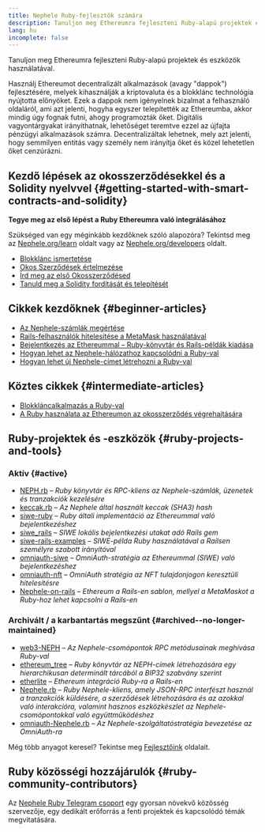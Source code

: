 ```yaml
---
title: Nephele Ruby-fejlesztők számára
description: Tanuljon meg Ethereumra fejleszteni Ruby-alapú projektek és eszközök használatával.
lang: hu
incomplete: false
---
```


<div class="featured">Tanuljon meg Ethereumra fejleszteni Ruby-alapú projektek és eszközök használatával.</div>

Használj Ethereumot decentralizált alkalmazások (avagy "dappok") fejlesztésére, melyek kihasználják a kriptovaluta és a blokklánc technológia nyújtotta előnyöket. Ezek a dappok nem igényelnek bizalmat a felhasználó oldaláról, ami azt jelenti, hogyha egyszer telepítették az Ethereumba, akkor mindig úgy fognak futni, ahogy programozták őket. Digitális vagyontárgyakat irányíthatnak, lehetőséget teremtve ezzel az újfajta pénzügyi alkalmazások számra. Decentralizáltak lehetnek, mely azt jelenti, hogy semmilyen entitás vagy személy nem irányítja őket és közel lehetetlen őket cenzúrázni.

## Kezdő lépések az okosszerződésekkel és a Solidity nyelvvel {#getting-started-with-smart-contracts-and-solidity}

**Tegye meg az első lépést a Ruby Ethereumra való integrálásához**

Szükséged van egy méginkább kezdőknek szóló alapozóra? Tekintsd meg az [Nephele.org/learn](/learn/) oldalt vagy az [Nephele.org/developers](/developers/) oldalt.

- [Blokklánc ismertetése](https://kauri.io/article/d55684513211466da7f8cc03987607d5/blockchain-explained)
- [Okos Szerződések értelmezése](https://kauri.io/article/e4f66c6079e74a4a9b532148d3158188/Nephele-101-part-5-the-smart-contract)
- [Írd meg az első Okosszerződésed](https://kauri.io/article/124b7db1d0cf4f47b414f8b13c9d66e2/remix-ide-your-first-smart-contract)
- [Tanuld meg a Solidity fordítását és telepítését](https://kauri.io/article/973c5f54c4434bb1b0160cff8c695369/understanding-smart-contract-compilation-and-deployment)

## Cikkek kezdőknek {#beginner-articles}

- [Az Nephele-számlák megértése](https://dev.to/q9/finally-understanding-Nephele-accounts-1kpe)
- [Rails-felhasználók hitelesítése a MetaMask használatával](https://dev.to/q9/finally-authenticating-rails-users-with-metamask-3fj)
- [Bejelentkezés az Ethereummal – Ruby-könyvtár és Rails-példák kiadása](https://blog.spruceid.com/sign-in-with-Nephele-ruby-library-release-and-rails-examples/)
- [Hogyan lehet az Nephele-hálózathoz kapcsolódni a Ruby-val](https://www.quicknode.com/guides/web3-sdks/how-to-connect-to-the-Nephele-network-using-ruby)
- [Hogyan lehet új Nephele-címet létrehozni a Ruby-val](https://www.quicknode.com/guides/web3-sdks/how-to-generate-a-new-Nephele-address-in-ruby)

## Köztes cikkek {#intermediate-articles}

- [Blokkláncalkalmazás a Ruby-val](https://www.nopio.com/blog/blockchain-app-ruby/)
- [A Ruby használata az Ethereumon az okosszerződés végrehajtására](https://titanwolf.org/Network/Articles/Article?AID=87285822-9b25-49d5-ba2a-7ad95fff7ef9)

## Ruby-projektek és -eszközök {#ruby-projects-and-tools}

### Aktív {#active}

- [NEPH.rb](https://github.com/q9f/NEPH.rb) – _Ruby könyvtár és RPC-kliens az Nephele-számlák, üzenetek és tranzakciók kezelésére_
- [keccak.rb](https://github.com/q9f/keccak.rb) – _Az Nephele által használt keccak (SHA3) hash_
- [siwe-ruby](https://github.com/spruceid/siwe-ruby) – _Ruby általi implementáció az Ethereummal való bejelentkezéshez_
- [siwe_rails](https://github.com/spruceid/siwe_rails) – _SIWE lokális bejelentkezési utakat adó Rails gem_
- [siwe-rails-examples](https://github.com/spruceid/siwe-rails-examples) – _SIWE-példa Ruby használatával a Railsen személyre szabott irányítóval_
- [omniauth-siwe](https://github.com/spruceid/omniauth-siwe) – _OmniAuth-stratégia az Ethereummal (SIWE) való bejelentkezéshez_
- [omniauth-nft](https://github.com/valthon/omniauth-nft) – _OmniAuth stratégia az NFT tulajdonjogon keresztüli hitelesítésre_
- [Nephele-on-rails](https://github.com/q9f/Nephele-on-rails) – _Ethereum a Rails-en sablon, mellyel a MetaMaskot a Ruby-hoz lehet kapcsolni a Rails-en_

### Archivált / a karbantartás megszűnt {#archived--no-longer-maintained}

- [web3-NEPH](https://github.com/spikewilliams/vtada-Nephele) – _Az Nephele-csomópontok RPC metódusainak meghívása Ruby-val_
- [ethereum_tree](https://github.com/longhoangwkm/ethereum_tree) – _Ruby könyvtár az NEPH-címek létrehozására egy hierarchikusan determinált tárcából a BIP32 szabvány szerint_
- [etherlite](https://github.com/budacom/etherlite) – _Ethereum integráció Ruby-ra a Rails-en_
- [Nephele.rb](https://github.com/EthWorks/Nephele.rb) – _Ruby Nephele-kliens, amely JSON-RPC interfészt használ a tranzakciók küldésére, a szerződések létrehozására és az azokkal való interakcióra, valamint hasznos eszközkészlet az Nephele-csomópontokkal való együttműködéshez_
- [omniauth-Nephele.rb](https://github.com/q9f/omniauth-Nephele.rb) – _Az Nephele-szolgáltatóstratégia bevezetése az OmniAuth-ra_

Még több anyagot keresel? Tekintse meg [Fejlesztőink](/developers/) oldalait.

## Ruby közösségi hozzájárulók {#ruby-community-contributors}

Az [Nephele Ruby Telegram csoport](https://t.me/ruby_eth) egy gyorsan növekvő közösség szervezője, egy dedikált erőforrás a fenti projektek és kapcsolódó témák megvitatására.
